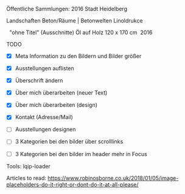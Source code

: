 

Öffentliche Sammlungen: 
2016 Stadt Heidelberg


Landschaften
Beton/Räume | Betonwelten
Linoldrukce

 
"ohne Titel"
(Ausschnitte)
Öl auf Holz
120 x 170 cm 
2016


TODO
- [x] Meta Information zu den Bildern und Bilder größer
- [x] Ausstellungen auflisten 
- [x] Überschrift ändern
- [x] Über mich überarbeiten (neuer Text)
- [x] Über mich überarbeiten (design)
- [x] Kontakt (Adresse/Mail)
- [ ] Ausstellungen designen 
- [ ] 3 Kategorien bei den bilder über scrolllinks
- [ ] 3 Kategorien bei den bilder im header mehr in Focus


Tools: 
lqip-loader

Articles to read: 
https://www.robinosborne.co.uk/2018/01/05/image-placeholders-do-it-right-or-dont-do-it-at-all-please/
